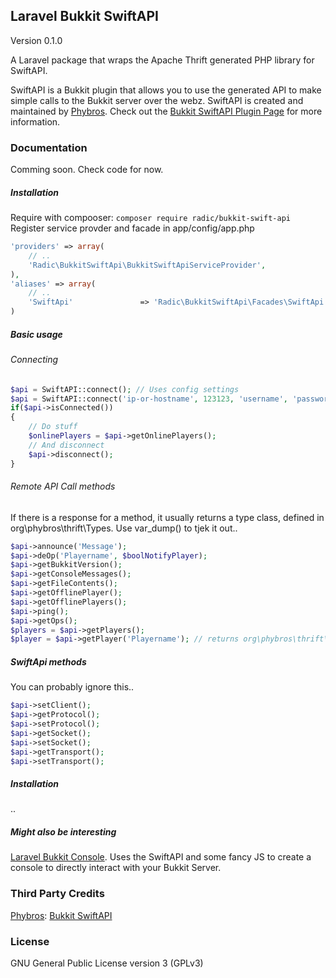 ## Laravel Bukkit SwiftAPI
Version 0.1.0

A Laravel package that wraps the Apache Thrift generated PHP library for SwiftAPI.

SwiftAPI is a Bukkit plugin that allows you to use the generated API to make simple calls to the Bukkit server over the webz.
SwiftAPI is created and maintained by [Phybros](http://dev.bukkit.org/profiles/phybros). Check out the [Bukkit SwiftAPI Plugin Page](http://dev.bukkit.org/bukkit-plugins/swiftapi) for more information.

### Documentation
Comming soon. Check code for now.

##### Installation
Require with compooser:
`
composer require radic/bukkit-swift-api
`
Register service provder and facade in app/config/app.php
```php
'providers' => array(
    // ..
    'Radic\BukkitSwiftApi\BukkitSwiftApiServiceProvider',
),
'aliases' => array(
    // ..
    'SwiftApi'               => 'Radic\BukkitSwiftApi\Facades\SwiftApi',
)
```
##### Basic usage

###### Connecting
```php
$api = SwiftAPI::connect(); // Uses config settings
$api = SwiftAPI::connect('ip-or-hostname', 123123, 'username', 'password', 'password-encrypot-salt'); 
if($api->isConnected())
{
    // Do stuff
    $onlinePlayers = $api->getOnlinePlayers();
    // And disconnect
    $api->disconnect();
}
```
###### Remote API Call methods
If there is a response for a method, it usually returns a type class, defined in org\phybros\thrift\Types. Use var_dump() to tjek it out.. 
```php
$api->announce('Message');
$api->deOp('Playername', $boolNotifyPlayer);
$api->getBukkitVersion();
$api->getConsoleMessages();
$api->getFileContents();
$api->getOfflinePlayer();
$api->getOfflinePlayers();
$api->ping();
$api->getOps();
$players = $api->getPlayers();
$player = $api->getPlayer('Playername'); // returns org\phybros\thrift\Player 
```
##### SwiftApi methods
You can probably ignore this..
```php
$api->setClient();
$api->getProtocol();
$api->setProtocol();
$api->getSocket();
$api->setSocket();
$api->getTransport();
$api->setTransport();
```
##### Installation
..

##### Might also be interesting
[Laravel Bukkit Console](http://dev.bukkit.org/profiles/phybros). Uses the SwiftAPI and some fancy JS to create a console to directly interact with your Bukkit Server.

### Third Party Credits
[Phybros](http://dev.bukkit.org/profiles/phybros): [Bukkit SwiftAPI](http://dev.bukkit.org/bukkit-plugins/swiftapi)

### License
GNU General Public License version 3 (GPLv3)